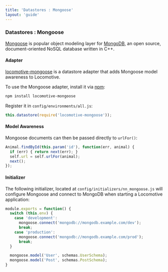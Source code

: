 ```yaml
---
title: 'Datastores : Mongoose'
layout: 'guide'
---
```


### Datastores : Mongoose

[Mongoose](http://mongoosejs.com/) is popular object modeling layer for
[MongoDB](http://www.mongodb.org/), an open source, document-oriented NoSQL
database written in C++.

#### Adapter

[locomotive-mongoose](https://github.com/jaredhanson/locomotive-mongoose) is a datastore
adapter that adds Mongoose model awareness to Locomotive.

To use the Mongoose adapter, install it via [npm](https://npmjs.org/):

```bash
npm install locomotive-mongoose
```

Register it in `config/environments/all.js`:

```javascript
this.datastore(require('locomotive-mongoose'));
```

#### Model Awareness

Mongoose documents can then be passed directly to `urlFor()`:

```javascript
Animal.findById(this.param('id'), function(err, animal) {
  if (err) { return next(err); }
  self.url = self.urlFor(animal);
  next();
});
```

#### Initializer

The following initializer, located at `config/initializers/nn_mongoose.js` will
configure Mongoose and connect to MongoDB when starting a Locomotive application:

```javascript
module.exports = function() {
  switch (this.env) {
    case 'development':
      mongoose.connect('mongodb://mongodb.example.com/dev');
      break;
    case 'production':
      mongoose.connect('mongodb://mongodb.example.com/prod');
      break;
  }

  mongoose.model('User', schemas.UserSchema);
  mongoose.model('Post', schemas.PostSchema);
}
```

